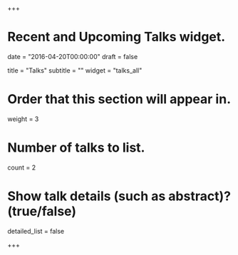 +++
# Recent and Upcoming Talks widget.

date = "2016-04-20T00:00:00"
draft = false

title = "Talks"
subtitle = ""
widget = "talks_all"

# Order that this section will appear in.
weight = 3

# Number of talks to list.
count = 2

# Show talk details (such as abstract)? (true/false)
detailed_list = false

+++

